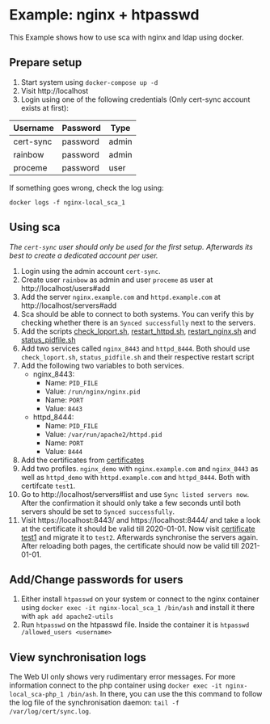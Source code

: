# Example: nginx + htpasswd

This Example shows how to use sca with nginx and ldap using docker.

## Prepare setup

1. Start system using `docker-compose up -d`
1. Visit http://localhost
1. Login using one of the following credentials (Only cert-sync account exists at first):

|Username|Password|Type|
|---|---|---|
|cert-sync|password|admin|
|rainbow|password|admin|
|proceme|password|user|

If something goes wrong, check the log using:
```
docker logs -f nginx-local_sca_1
```

## Using sca

_The `cert-sync` user should only be used for the first setup. Afterwards its best to create a dedicated account per user._

1. Login using the admin account `cert-sync`.
1. Create user `rainbow` as admin and user `proceme` as user at http://localhost/users#add
1. Add the server `nginx.example.com` and `httpd.example.com` at http://localhost/servers#add
1. Sca should be able to connect to both systems. You can verify this by checking whether there is an `Synced successfully` next to the servers. 
1. Add the scripts [check_loport.sh](../scripts/check_loport.sh), [restart_httpd.sh](../scripts/httpd/restart_httpd.sh), [restart_nginx.sh](../scripts/nginx/restart_nginx.sh) and [status_pidfile.sh](../scripts/status_pidfile.sh)
1. Add two services called `nginx_8443` and `httpd_8444`. Both should use `check_loport.sh`, `status_pidfile.sh` and their respective restart script
1. Add the following two variables to both services.
   * nginx_8443:
      * Name: `PID_FILE`
      * Value: `/run/nginx/nginx.pid`
      * Name: `PORT`
      * Value: `8443`
   * httpd_8444:
      * Name: `PID_FILE`
      * Value: `/var/run/apache2/httpd.pid`
      * Name: `PORT`
      * Value: `8444`
1. Add the certificates from [certificates](../certificates)
1. Add two profiles. `nginx_demo` with `nginx.example.com` and `nginx_8443` as well as `httpd_demo` with `httpd.example.com` and `httpd_8444`. Both with certifcate `test1`.
1. Go to http://localhost/servers#list and use `Sync listed servers now`. After the confirmation it should only take a few seconds until both servers should be set to `Synced successfully`.
1. Visit https://localhost:8443/ and https://localhost:8444/ and take a look at the certificate it should be valid till 2020-01-01. Now visit [certificate test1](http://localhost/certificates/test1#migrate) and migrate it to `test2`. Afterwards synchronise the servers again. After reloading both pages, the certificate should now be valid till 2021-01-01.

## Add/Change passwords for users

1. Either install `htpasswd` on your system or connect to the nginx container using `docker exec -it nginx-local_sca_1 /bin/ash` and install it there with `apk add apache2-utils`
1. Run `htpasswd` on the htpasswd file. Inside the container it is `htpasswd /allowed_users <username>`

## View synchronisation logs

The Web UI only shows very rudimentary error messages. For more information connect to the php container using `docker exec -it nginx-local_sca-php_1 /bin/ash`. In there, you can use the this command to follow the log file of the synchronisation daemon: `tail -f /var/log/cert/sync.log`.
